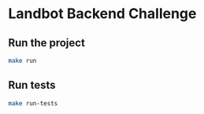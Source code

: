 # Landbot Backend Challenge

## Run the project
```bash
make run
```

## Run tests
```bash
make run-tests
```
